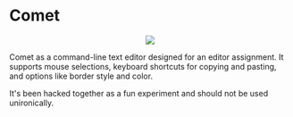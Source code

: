 # Comet
<p align="center">
  <img src="https://i.imgur.com/La9Fa2j.png">
</p>

Comet as a command-line text editor designed for an editor assignment.
It supports mouse selections, keyboard shortcuts for copying and pasting, and options like border style and color.

It's been hacked together as a fun experiment and should not be used unironically.